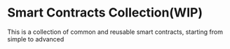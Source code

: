 # Smart Contracts Collection(WIP)

This is a collection of common and reusable smart contracts, starting from simple to advanced
